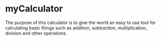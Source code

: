 # myCalculator
The purpose of this calculator is to give the world an easy to use tool for calculating basic things such as addition, subtraction, multiplication, division and other operations. 
